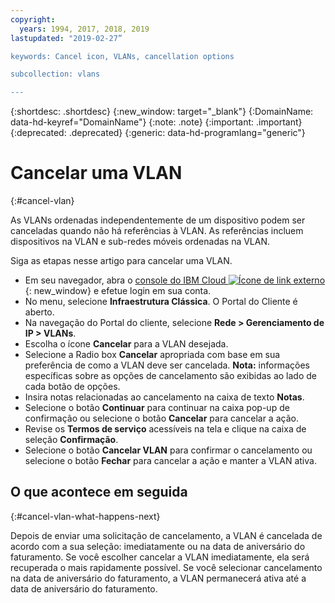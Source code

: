```yaml
---
copyright:
  years: 1994, 2017, 2018, 2019
lastupdated: "2019-02-27”

keywords: Cancel icon, VLANs, cancellation options

subcollection: vlans

---
```


{:shortdesc: .shortdesc}
{:new_window: target="_blank"}
{:DomainName: data-hd-keyref="DomainName"}
{:note: .note}
{:important: .important}
{:deprecated: .deprecated}
{:generic: data-hd-programlang="generic"}

# Cancelar uma VLAN
{:#cancel-vlan}

As VLANs ordenadas independentemente de um dispositivo podem ser canceladas quando não há referências à VLAN.  As referências incluem dispositivos na VLAN e sub-redes móveis ordenadas na VLAN.

Siga as etapas nesse artigo para cancelar uma VLAN.

* Em seu navegador, abra o [console do IBM Cloud ![Ícone de link externo](../../icons/launch-glyph.svg "Ícone de link externo")](https://{DomainName}/){: new_window} e efetue login em sua conta.
* No menu, selecione **Infraestrutura Clássica**. O Portal do Cliente é aberto.
* Na navegação do Portal do cliente, selecione **Rede > Gerenciamento de IP > VLANs**.
* Escolha o ícone **Cancelar** para a VLAN desejada.
* Selecione a Radio box **Cancelar** apropriada com base em sua preferência de como a VLAN deve ser cancelada. **Nota:** informações específicas sobre as opções de cancelamento são exibidas ao lado de cada botão de opções.
* Insira notas relacionadas ao cancelamento na caixa de texto **Notas**.
* Selecione o botão **Continuar** para continuar na caixa pop-up de confirmação ou selecione o botão **Cancelar** para cancelar a ação.
* Revise os **Termos de serviço** acessíveis na tela e clique na caixa de seleção **Confirmação**.
* Selecione o botão **Cancelar VLAN** para confirmar o cancelamento ou selecione o botão **Fechar** para cancelar a ação e manter a VLAN ativa.

## O que acontece em seguida
{:#cancel-vlan-what-happens-next}

Depois de enviar uma solicitação de cancelamento, a VLAN é cancelada de acordo com a sua seleção: imediatamente ou na data de aniversário do faturamento. Se você escolher cancelar a VLAN imediatamente, ela será recuperada o mais rapidamente possível. Se você selecionar cancelamento na data de aniversário do faturamento, a VLAN permanecerá ativa até a data de aniversário do faturamento.
